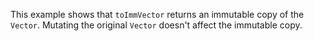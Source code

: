 This example shows that `toImmVector` returns an immutable copy of the `Vector`. Mutating the original `Vector` doesn't affect the immutable copy.
